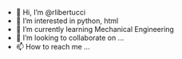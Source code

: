 - 👋 Hi, I’m @rlibertucci
- 👀 I’m interested in python, html
- 🌱 I’m currently learning Mechanical Engineering
- 💞️ I’m looking to collaborate on ...
- 📫 How to reach me ...

<!---
rlibertucci/rlibertucci is a ✨ special ✨ repository because its `README.md` (this file) appears on your GitHub profile.
You can click the Preview link to take a look at your changes.
--->
